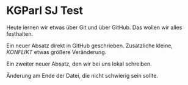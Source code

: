 
# KGParl SJ Test

Heute lernen wir etwas über Git und über GitHub.
Das wollen wir alles festhalten.

Ein neuer Absatz direkt in GitHub geschrieben. Zusätzliche kleine, _KONFLIKT_ etwas größere Veränderung.

Ein zweiter neuer Absatz, den wir bei uns lokal schreiben.

Änderung am Ende der Datei, die nicht schwierig sein sollte.
